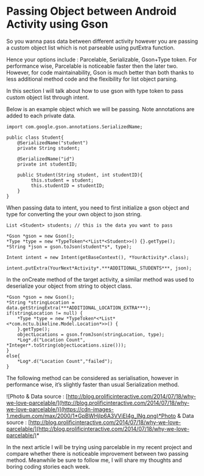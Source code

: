 
# Passing Object between Android Activity using Gson

So you wanna pass data between different activity however you are passing a custom object list which is not parseable using putExtra function.

Hence your options include : Parcelable, Serializable, Gson+Type token. For performance wise, Parcelable is noticeable faster then the later two. However, for code maintainability, Gson is much better than both thanks to less additional method code and the flexibility for list object parsing.

In this section I will talk about how to use gson with type token to pass custom object list through intent.

Below is an example object which we will be passing. Note annotations are added to each private data.

    import com.google.gson.annotations.SerializedName;

    public class Student{
        @SerializedName("student")
        private String student;

        @SerializedName("id")
        private int studentID;

        public Student(String student, int studentID){
             this.student = student;
             this.studentID = studentID;
        }
    }

When passing data to intent, you need to first initialize a gson object and type for converting the your own object to json string.

    List <Student> students; // this is the data you want to pass

    *Gson *gson = new Gson();
    *Type *type = new *TypeToken*<*List*<Student>>() {}.getType();
    *String *json = gson.toJson(student*s*, type);

    Intent intent = new Intent(getBaseContext(), *YourActivity*.class);

    intent.putExtra(YourNext*Activity*.***ADDITIONAL_STUDENTS***, json);
    

In the onCreate method of the target activity, a similar method was used to deserialize your object from string to object class.

    *Gson *gson = new Gson();
    *String *stringLocation = data.getStringExtra(***ADDITIONAL_LOCATION_EXTRA***);
    if(stringLocation != null) {
        *Type *type = new *TypeToken*<*List*<*com.nctu.bikeline.Model.Location*>>() {
        }.getType();
        objectLocations = gson.fromJson(stringLocation, type);
        *Log*.d("Location Count", *Integer*.toString(objectLocations.size()));
    }
    else{
        *Log*.d("Location Count","failed");
    }

The following method can be considered as serialisation, however in performance wise, it’s slightly faster than usual Serialization method.

![Photo & Data source : [http://blog.prolificinteractive.com/2014/07/18/why-we-love-parcelable/](http://blog.prolificinteractive.com/2014/07/18/why-we-love-parcelable/)](https://cdn-images-1.medium.com/max/2000/1*GpBWHjlp6A3VViEI4g_INg.png)*Photo & Data source : [http://blog.prolificinteractive.com/2014/07/18/why-we-love-parcelable/](http://blog.prolificinteractive.com/2014/07/18/why-we-love-parcelable/)*

In the next article I will be trying using parcelable in my recent project and compare whether there is noticeable improvement between two passing method. Meanwhile be sure to follow me, I will share my thoughts and boring coding stories each week.
